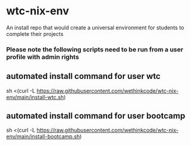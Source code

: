 # wtc-nix-env

An install repo that would create a universal environment for students to complete their projects

### Please note the following scripts need to be run from a user profile with admin rights

## automated install command for user wtc

sh <(curl -L https://raw.githubusercontent.com/wethinkcode/wtc-nix-env/main/install-wtc.sh)

## automated install command for user bootcamp

sh <(curl -L https://raw.githubusercontent.com/wethinkcode/wtc-nix-env/main/install-bootcamp.sh)
